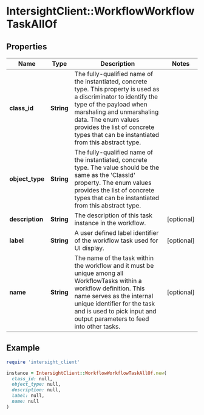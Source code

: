 # IntersightClient::WorkflowWorkflowTaskAllOf

## Properties

| Name | Type | Description | Notes |
| ---- | ---- | ----------- | ----- |
| **class_id** | **String** | The fully-qualified name of the instantiated, concrete type. This property is used as a discriminator to identify the type of the payload when marshaling and unmarshaling data. The enum values provides the list of concrete types that can be instantiated from this abstract type. |  |
| **object_type** | **String** | The fully-qualified name of the instantiated, concrete type. The value should be the same as the &#39;ClassId&#39; property. The enum values provides the list of concrete types that can be instantiated from this abstract type. |  |
| **description** | **String** | The description of this task instance in the workflow. | [optional] |
| **label** | **String** | A user defined label identifier of the workflow task used for UI display. | [optional] |
| **name** | **String** | The name of the task within the workflow and it must be unique among all WorkflowTasks within a workflow definition. This name serves as the internal unique identifier for the task and is used to pick input and output parameters to feed into other tasks. | [optional] |

## Example

```ruby
require 'intersight_client'

instance = IntersightClient::WorkflowWorkflowTaskAllOf.new(
  class_id: null,
  object_type: null,
  description: null,
  label: null,
  name: null
)
```

